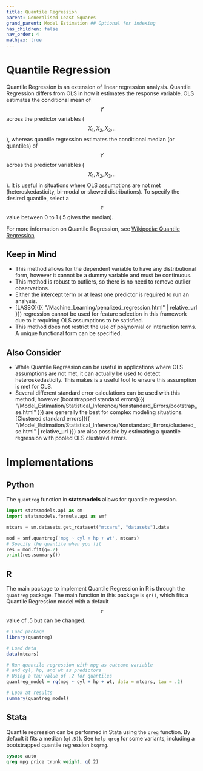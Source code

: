 ```yaml
---
title: Quantile Regression
parent: Generalised Least Squares
grand_parent: Model Estimation ## Optional for indexing
has_children: false
nav_order: 4
mathjax: true
---
```


# Quantile Regression
  
Quantile Regression is an extension of linear regression analysis. Quantile Regression differs from OLS in how it estimates the response variable. OLS estimates the conditional mean of $$Y$$ across the predictor variables ($$X_1, X_2, X_3...$$), whereas quantile regression estimates the conditional median (or quantiles) of $$Y$$ across the predictor variables ($$X_1, X_2, X_3...$$). It is useful in situations where OLS assumptions are not met (heteroskedasticity, bi-modal or skewed distributions). To specify the desired quantile, select a $$\tau$$ value between 0 to 1 (.5 gives the median).
  
For more information on Quantile Regression, see [Wikipedia: Quantile Regression](https://en.wikipedia.org/wiki/Quantile_regression)
  
## Keep in Mind
  
- This method allows for the dependent variable to have any distributional form, however it cannot be a dummy variable and must be continuous.
- This method is robust to outliers, so there is no need to remove outlier observations.
- Either the intercept term or at least one predictor is required to run an analysis.
- [LASSO]({{ "/Machine_Learning/penalized_regression.html" | relative_url }}) regression cannot be used for feature selection in this framework due to it requiring OLS assumptions to be satisfied.
- This method does not restrict the use of polynomial or interaction terms. A unique functional form can be specified.
  
## Also Consider
  
- While Quantile Regression can be useful in applications where OLS assumptions are not met, it can actually be used to detect heteroskedasticity. This makes is a useful tool to ensure this assumption is met for OLS.
- Several different standard error calculations can be used with this method, however [bootstrapped standard errors]({{ "/Model_Estimation/Statistical_Inference/Nonstandard_Errors/bootstrap_se.html" }}) are generally the best for complex modeling situations. [Clustered standard errors]({{ "/Model_Estimation/Statistical_Inference/Nonstandard_Errors/clustered_se.html" | relative_url }}) are also possible by estimating a quantile regression with pooled OLS clustered errors.
  
# Implementations
  
## Python  
  
The `quantreg` function in **statsmodels** allows for quantile regression.

```python
import statsmodels.api as sm
import statsmodels.formula.api as smf

mtcars = sm.datasets.get_rdataset("mtcars", "datasets").data

mod = smf.quantreg('mpg ~ cyl + hp + wt', mtcars)
# Specify the quantile when you fit
res = mod.fit(q=.2)
print(res.summary())
```
  
## R

The main package to implement Quantile Regression in R is through the `quantreg` package. The main function in this package is `qr()`, which fits a Quantile Regression model with a default $$\tau$$ value of .5 but can be changed.

```r
# Load package
library(quantreg)

# Load data
data(mtcars)

# Run quantile regression with mpg as outcome variable
# and cyl, hp, and wt as predictors
# Using a tau value of .2 for quantiles
quantreg_model = rq(mpg ~ cyl + hp + wt, data = mtcars, tau = .2)

# Look at results
summary(quantreg_model)
```

## Stata

Quantile regression can be performed in Stata using the `qreg` function. By default it fits a median (`q(.5)`). See `help qreg` for some variants, including a bootstrapped quantile regression `bsqreg`.

```stata
sysuse auto
qreg mpg price trunk weight, q(.2)
```
